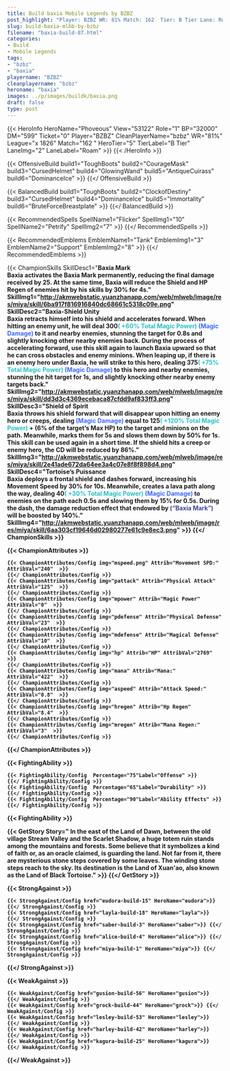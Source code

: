 ```yaml
---
title: Build baxia Mobile Legends by BZBZ
post_highlight: "Player: BZBZ WR: 81% Match: 162  Tier: B Tier Lane: Roam"
slug: build-baxia-mlbb-by-bzbz
filename: "baxia-build-87.html"
categories: 
- Build 
- Mobile Legends
tags: 
- "bzbz"
- "baxia"
playername: "BZBZ"
cleanplayername: "bzbz"
heroname: "baxia"
images: ../p/images/buildk/baxia.png
draft: false
type: post
---
```


{{< HeroInfo HeroName="Phoveous" View="53122" Role="1" BP="32000" DM="599" Ticket="0" Player="BZBZ" CleanPlayerName="bzbz" WR="81%" League="x 1826" Match="162 " HeroTier="5" TierLabel="B Tier" LaneImg="2" LaneLabel="Roam" >}} {{< /HeroInfo >}}
 
{{< OffensiveBuild build1="ToughBoots"  build2="CourageMask" build3="CursedHelmet" build4="GlowingWand" build5="AntiqueCuirass" build6="DominanceIce" >}} {{</ OffensiveBuild >}}  

{{< BalancedBuild build1="ToughBoots"  build2="ClockofDestiny" build3="CursedHelmet" build4="DominanceIce" build5="Immortality" build6="BruteForceBreastplate" >}} {{</ BalancedBuild >}}  

{{< RecommendedSpells SpellName1="Flicker" SpellImg1="10" SpellName2="Petrify" SpellImg2="7" >}} {{</ RecommendedSpells >}}   

{{< RecommendedEmblems EmblemName1="Tank" EmblemImg1="3" EmblemName2="Support" EmblemImg2="8" >}} {{</ RecommendedEmblems >}}   

{{< ChampionSkills SkillDesc1="<b>Baxia Mark<br>Baxia activates the Baxia Mark permanently, reducing the final damage received by 25. At the same time, Baxia will reduce the Shield and HP Regen of enemies hit by his skills by 30% for 4s." SkillImg1="http://akmwebstatic.yuanzhanapp.com/web/mlweb/image/res/miya/skill/6ba917f816916840dc68661c5318c09e.png"  SkillDesc2="<b>Baxia-Shield Unity<br>Baxia retracts himself into his shield and accelerates forward. When hitting an enemy unit, he will deal 300<font color='#27C0C7'>( +60% Total Magic Power)</font> <font color='#3B69FF'>(Magic Damage)</font> to it and nearby enemies, stunning the target for 0.8s and slightly knocking other nearby enemies back. During the process of accelerating forward, use this skill again to launch Baxia upward so that he can cross obstacles and enemy minions. When leaping up, if there is an enemy hero under Baxia, he will strike to this hero, dealing 375<font color='#27C0C7'>( +75% Total Magic Power)</font> <font color='#3B69FF'>(Magic Damage)</font> to this hero and nearby enemies, stunning the hit target for 1s, and slightly knocking other nearby enemy targets back." SkillImg2="http://akmwebstatic.yuanzhanapp.com/web/mlweb/image/res/miya/skill/dd3d3c4369ecebaca87cfdd9af833ff3.png"  SkillDesc3="<b>Shield of Spirit<br>Baxia throws his shield forward that will disappear upon hitting an enemy hero or creeps, dealing <font color='#3B69FF'>(Magic Damage)</font> equal to 125<font color='#27C0C7'>( +120% Total Magic Power)</font> + (6% of the target&rsquo;s Max HP) to the target and minions on the path. Meanwhile, marks them for 5s and slows them down by 50% for 1s. This skill can be used again in a short time. If the shield hits a creep or enemy hero, the CD will be reduced by 86%." SkillImg3="http://akmwebstatic.yuanzhanapp.com/web/mlweb/image/res/miya/skill/2e41ade672da64ee3a4c07e8f8f898d4.png"  SkillDesc4="<b>Tortoise&rsquo;s Puissance<br>Baxia deploys a frontal shield and dashes forward, increasing his Movement Speed by 30% for 10s. Meanwhile, creates a lava path along the way, dealing 40<font color='#27C0C7'>( +30% Total Magic Power)</font> <font color='#3B69FF'>(Magic Damage)</font> to enemies on the path each 0.5s and slowing them by 15% for 0.5s. During the dash, the damage reduction effect that endowed by <font color='#404495'>(&ldquo;Baxia Mark&rdquo;)</font> will be boosted by 140%." SkillImg4="http://akmwebstatic.yuanzhanapp.com/web/mlweb/image/res/miya/skill/6aa303cf19646d02980277e61c9e8ec3.png"  >}} {{</ ChampionSkills >}}
	

{{< ChampionAttributes >}}

	{{< ChampionAttributes/Config img="mspeed.png" Attrib="Movement SPD:" AttribVal="240"  >}} 
	{{</ ChampionAttributes/Config >}}
	{{< ChampionAttributes/Config img="pattack" Attrib="Physical Attack" AttribVal="125"  >}} 
	{{</ ChampionAttributes/Config >}}
	{{< ChampionAttributes/Config img="mpower" Attrib="Magic Power" AttribVal="0"  >}} 
	{{</ ChampionAttributes/Config >}}
	{{< ChampionAttributes/Config img="pdefense" Attrib="Physical Defense" AttribVal="23"  >}} 
	{{</ ChampionAttributes/Config >}}
	{{< ChampionAttributes/Config img="mdefense" Attrib="Magical Defense" AttribVal="10"  >}} 
	{{</ ChampionAttributes/Config >}}
	{{< ChampionAttributes/Config img="hp" Attrib="HP" AttribVal="2769"  >}} 
	{{</ ChampionAttributes/Config >}}
	{{< ChampionAttributes/Config img="mana" Attrib="Mana:" AttribVal="422"  >}} 
	{{</ ChampionAttributes/Config >}}
	{{< ChampionAttributes/Config img="aspeed" Attrib="Attack Speed:" AttribVal="0.8"  >}} 
	{{</ ChampionAttributes/Config >}}
	{{< ChampionAttributes/Config img="hregen" Attrib="Hp Regen" AttribVal="8.4"  >}} 
	{{</ ChampionAttributes/Config >}}
	{{< ChampionAttributes/Config img="mregen" Attrib="Mana Regen:" AttribVal="3"  >}} 
	{{</ ChampionAttributes/Config >}}
	
	
{{</ ChampionAttributes >}}


{{< FightingAbility >}}

	{{< FightingAbility/Config  Percentage="75"Label="Offense" >}} 
	{{</ FightingAbility/Config >}}		
	{{< FightingAbility/Config  Percentage="65"Label="Durability" >}} 
	{{</ FightingAbility/Config >}}
	{{< FightingAbility/Config  Percentage="90"Label="Ability Effects" >}} 
	{{</ FightingAbility/Config >}}
	
{{< FightingAbility >}}

{{< GetStory Story=" In the east of the Land of Dawn, between the old village Stream Valley and the Scarlet Shadow, a huge totem ruin stands among the mountains and forests. Some believe that it symbolizes a kind of faith or, as an oracle claimed, is guarding the land. Not far from it, there are mysterious stone steps covered by some leaves. The winding stone steps reach to the sky. Its destination is the Land of Xuan\'ao, also known as the Land of Black Tortoise." >}}  {{</ GetStory >}}

{{< StrongAgainst >}}

	{{< StrongAgainst/Config href="eudora-build-15" HeroName="eudora">}} {{</ StrongAgainst/Config >}}
	{{< StrongAgainst/Config href="layla-build-18" HeroName="layla">}} {{</ StrongAgainst/Config >}}
	{{< StrongAgainst/Config href="saber-build-3" HeroName="saber">}} {{</ StrongAgainst/Config >}}
	{{< StrongAgainst/Config href="alice-build-4" HeroName="alice">}} {{</ StrongAgainst/Config >}}
	{{< StrongAgainst/Config href="miya-build-1" HeroName="miya">}} {{</ StrongAgainst/Config >}}
	
{{</ StrongAgainst >}}

{{< WeakAgainst >}}

	{{< WeakAgainst/Config href="gusion-build-56" HeroName="gusion">}} {{</ WeakAgainst/Config >}}
	{{< WeakAgainst/Config href="grock-build-44" HeroName="grock">}} {{</ WeakAgainst/Config >}}
	{{< WeakAgainst/Config href="lesley-build-53" HeroName="lesley">}} {{</ WeakAgainst/Config >}}
	{{< WeakAgainst/Config href="harley-build-42" HeroName="harley">}} {{</ WeakAgainst/Config >}}
	{{< WeakAgainst/Config href="kagura-build-25" HeroName="kagura">}} {{</ WeakAgainst/Config >}}
	
{{</ WeakAgainst >}}
